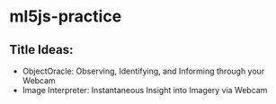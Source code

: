 # ml5js-practice

## Title Ideas:
* ObjectOracle: Observing, Identifying, and Informing through your Webcam
* Image Interpreter: Instantaneous Insight into Imagery via Webcam

